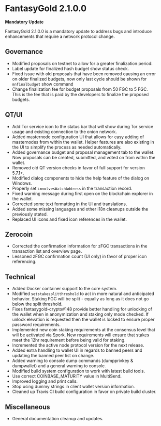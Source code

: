 # FantasyGold 2.1.0.0

__Mandatory Update__

FantasyGold 2.1.0.0 is a mandatory update to address bugs and introduce enhancements that require a network protocol change.

## Governance
- Modified proposals on testnet to allow for a greater finalization period. 
- Label update for finalized hash budget show status check.
- Fixed issue with old proposals that have been removed causing an error on older finalized budgets, now only last cycle should be shown for `mnfinalbudget` show command
- Change finalization fee for budget proposals from 50 FGC to 5 FGC.  This is the fee that is paid by the developers to finalize the proposed budgets. 

## QT/UI
- Add Tor service icon to the status bar that will show during Tor service usage and existing connection to the onion network.
- Added masternode configuration UI that allows for easy adding of masternodes from within the wallet.  Helper features are also existing in the UI to simplify the process as needed automatically.
- Added governance budget and proposal management tab to the wallet.  Now proposals can be created, submitted, and voted on from within the wallet.
- Removed old QT version checks in favor of full support for version 5.7.1+.
- Modified dialog components to hide the help feature of the dialog on Windows.
- Properly set `involvesWatchAddress` in the transaction record. 
- Fixed warning message during first open on the blockchain explorer in the wallet. 
- Corrected some text formatting in the UI and translations.
- Added some missing languages and other i18n cleanups outside the previously stated.
- Replaced UI icons and fixed icon references in the wallet.

## Zerocoin
- Corrected the confirmation information for zFGC transactions in the transaction list and overview page.
- Lessoned zFGC confirmation count (UI only) in favor of proper icon referencing. 


## Technical
- Added Docker container support to the core system.
- Modified `setstakesplitthreshold` to act in more natural and anticipated behavior.  Staking FGC will be split - equally as long as it does not go below the split threshold.  
- Fixes fantasygold-crypto#148 provide better handling for unlocking of the wallet when in anonymization and staking only mode checked.  If unlock elevation is requested then the wallet is locked to ensure proper password requirements.
- Implemented new coin staking requirements at the consensus level that will be activated via Spork.  New requirements will ensure that stakes meet the 12hr requirement before being valid for staking.
- Incremented the active node protocol version for the next release.
- Added extra handling to wallet UI in regards to banned peers and updating the banned peer list on change.
- Added warning to console dump commands (dumpprivkey & dumpwallet) and a general warning to console.
- Modified build system configuration to work with latest build tools.
- Use correct COINBASE_MATURITY value in MultiSend.
- Improved logging and print calls.
- Stop using dummy strings in client wallet version information.
- Cleaned up Travis CI build configuration in favor on private build cluster. 

## Miscellaneous
- General documentation cleanup and updates.
